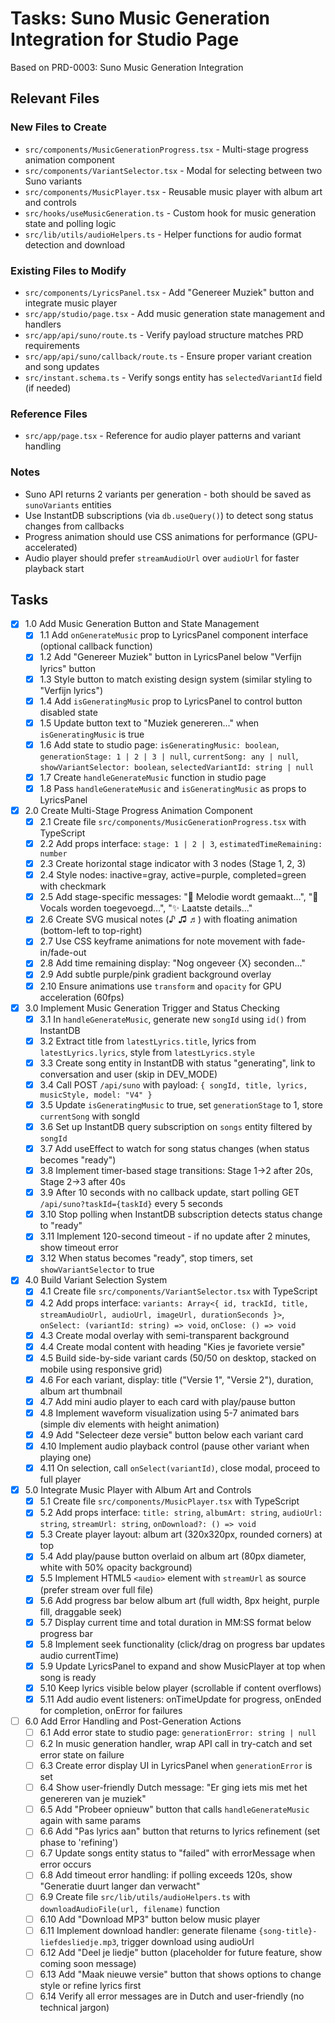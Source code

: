 # Tasks: Suno Music Generation Integration for Studio Page

Based on PRD-0003: Suno Music Generation Integration

## Relevant Files

### New Files to Create
- `src/components/MusicGenerationProgress.tsx` - Multi-stage progress animation component
- `src/components/VariantSelector.tsx` - Modal for selecting between two Suno variants
- `src/components/MusicPlayer.tsx` - Reusable music player with album art and controls
- `src/hooks/useMusicGeneration.ts` - Custom hook for music generation state and polling logic
- `src/lib/utils/audioHelpers.ts` - Helper functions for audio format detection and download

### Existing Files to Modify
- `src/components/LyricsPanel.tsx` - Add "Genereer Muziek" button and integrate music player
- `src/app/studio/page.tsx` - Add music generation state management and handlers
- `src/app/api/suno/route.ts` - Verify payload structure matches PRD requirements
- `src/app/api/suno/callback/route.ts` - Ensure proper variant creation and song updates
- `src/instant.schema.ts` - Verify songs entity has `selectedVariantId` field (if needed)

### Reference Files
- `src/app/page.tsx` - Reference for audio player patterns and variant handling

### Notes
- Suno API returns 2 variants per generation - both should be saved as `sunoVariants` entities
- Use InstantDB subscriptions (via `db.useQuery()`) to detect song status changes from callbacks
- Progress animation should use CSS animations for performance (GPU-accelerated)
- Audio player should prefer `streamAudioUrl` over `audioUrl` for faster playback start

## Tasks

- [x] 1.0 Add Music Generation Button and State Management
  - [x] 1.1 Add `onGenerateMusic` prop to LyricsPanel component interface (optional callback function)
  - [x] 1.2 Add "Genereer Muziek" button in LyricsPanel below "Verfijn lyrics" button
  - [x] 1.3 Style button to match existing design system (similar styling to "Verfijn lyrics")
  - [x] 1.4 Add `isGeneratingMusic` prop to LyricsPanel to control button disabled state
  - [x] 1.5 Update button text to "Muziek genereren..." when `isGeneratingMusic` is true
  - [x] 1.6 Add state to studio page: `isGeneratingMusic: boolean`, `generationStage: 1 | 2 | 3 | null`, `currentSong: any | null`, `showVariantSelector: boolean`, `selectedVariantId: string | null`
  - [x] 1.7 Create `handleGenerateMusic` function in studio page
  - [x] 1.8 Pass `handleGenerateMusic` and `isGeneratingMusic` as props to LyricsPanel

- [x] 2.0 Create Multi-Stage Progress Animation Component
  - [x] 2.1 Create file `src/components/MusicGenerationProgress.tsx` with TypeScript
  - [x] 2.2 Add props interface: `stage: 1 | 2 | 3`, `estimatedTimeRemaining: number`
  - [x] 2.3 Create horizontal stage indicator with 3 nodes (Stage 1, 2, 3)
  - [x] 2.4 Style nodes: inactive=gray, active=purple, completed=green with checkmark
  - [x] 2.5 Add stage-specific messages: "🎵 Melodie wordt gemaakt...", "🎤 Vocals worden toegevoegd...", "✨ Laatste details..."
  - [x] 2.6 Create SVG musical notes (♪ ♫ ♬) with floating animation (bottom-left to top-right)
  - [x] 2.7 Use CSS keyframe animations for note movement with fade-in/fade-out
  - [x] 2.8 Add time remaining display: "Nog ongeveer {X} seconden..."
  - [x] 2.9 Add subtle purple/pink gradient background overlay
  - [x] 2.10 Ensure animations use `transform` and `opacity` for GPU acceleration (60fps)

- [x] 3.0 Implement Music Generation Trigger and Status Checking
  - [x] 3.1 In `handleGenerateMusic`, generate new `songId` using `id()` from InstantDB
  - [x] 3.2 Extract title from `latestLyrics.title`, lyrics from `latestLyrics.lyrics`, style from `latestLyrics.style`
  - [x] 3.3 Create song entity in InstantDB with status "generating", link to conversation and user (skip in DEV_MODE)
  - [x] 3.4 Call POST `/api/suno` with payload: `{ songId, title, lyrics, musicStyle, model: "V4" }`
  - [x] 3.5 Update `isGeneratingMusic` to true, set `generationStage` to 1, store `currentSong` with songId
  - [x] 3.6 Set up InstantDB query subscription on `songs` entity filtered by `songId`
  - [x] 3.7 Add useEffect to watch for song status changes (when status becomes "ready")
  - [x] 3.8 Implement timer-based stage transitions: Stage 1→2 after 20s, Stage 2→3 after 40s
  - [x] 3.9 After 10 seconds with no callback update, start polling GET `/api/suno?taskId={taskId}` every 5 seconds
  - [x] 3.10 Stop polling when InstantDB subscription detects status change to "ready"
  - [x] 3.11 Implement 120-second timeout - if no update after 2 minutes, show timeout error
  - [x] 3.12 When status becomes "ready", stop timers, set `showVariantSelector` to true

- [x] 4.0 Build Variant Selection System
  - [x] 4.1 Create file `src/components/VariantSelector.tsx` with TypeScript
  - [x] 4.2 Add props interface: `variants: Array<{ id, trackId, title, streamAudioUrl, audioUrl, imageUrl, durationSeconds }>`, `onSelect: (variantId: string) => void`, `onClose: () => void`
  - [x] 4.3 Create modal overlay with semi-transparent background
  - [x] 4.4 Create modal content with heading "Kies je favoriete versie"
  - [x] 4.5 Build side-by-side variant cards (50/50 on desktop, stacked on mobile using responsive grid)
  - [x] 4.6 For each variant, display: title ("Versie 1", "Versie 2"), duration, album art thumbnail
  - [x] 4.7 Add mini audio player to each card with play/pause button
  - [x] 4.8 Implement waveform visualization using 5-7 animated bars (simple div elements with height animation)
  - [x] 4.9 Add "Selecteer deze versie" button below each variant card
  - [x] 4.10 Implement audio playback control (pause other variant when playing one)
  - [x] 4.11 On selection, call `onSelect(variantId)`, close modal, proceed to full player

- [x] 5.0 Integrate Music Player with Album Art and Controls
  - [x] 5.1 Create file `src/components/MusicPlayer.tsx` with TypeScript
  - [x] 5.2 Add props interface: `title: string`, `albumArt: string`, `audioUrl: string`, `streamUrl: string`, `onDownload?: () => void`
  - [x] 5.3 Create player layout: album art (320x320px, rounded corners) at top
  - [x] 5.4 Add play/pause button overlaid on album art (80px diameter, white with 50% opacity background)
  - [x] 5.5 Implement HTML5 `<audio>` element with `streamUrl` as source (prefer stream over full file)
  - [x] 5.6 Add progress bar below album art (full width, 8px height, purple fill, draggable seek)
  - [x] 5.7 Display current time and total duration in MM:SS format below progress bar
  - [x] 5.8 Implement seek functionality (click/drag on progress bar updates audio currentTime)
  - [x] 5.9 Update LyricsPanel to expand and show MusicPlayer at top when song is ready
  - [x] 5.10 Keep lyrics visible below player (scrollable if content overflows)
  - [x] 5.11 Add audio event listeners: onTimeUpdate for progress, onEnded for completion, onError for failures

- [ ] 6.0 Add Error Handling and Post-Generation Actions
  - [ ] 6.1 Add error state to studio page: `generationError: string | null`
  - [ ] 6.2 In music generation handler, wrap API call in try-catch and set error state on failure
  - [ ] 6.3 Create error display UI in LyricsPanel when `generationError` is set
  - [ ] 6.4 Show user-friendly Dutch message: "Er ging iets mis met het genereren van je muziek"
  - [ ] 6.5 Add "Probeer opnieuw" button that calls `handleGenerateMusic` again with same params
  - [ ] 6.6 Add "Pas lyrics aan" button that returns to lyrics refinement (set phase to 'refining')
  - [ ] 6.7 Update songs entity status to "failed" with errorMessage when error occurs
  - [ ] 6.8 Add timeout error handling: if polling exceeds 120s, show "Generatie duurt langer dan verwacht"
  - [ ] 6.9 Create file `src/lib/utils/audioHelpers.ts` with `downloadAudioFile(url, filename)` function
  - [ ] 6.10 Add "Download MP3" button below music player
  - [ ] 6.11 Implement download handler: generate filename `{song-title}-liefdesliedje.mp3`, trigger download using audioUrl
  - [ ] 6.12 Add "Deel je liedje" button (placeholder for future feature, show coming soon message)
  - [ ] 6.13 Add "Maak nieuwe versie" button that shows options to change style or refine lyrics first
  - [ ] 6.14 Verify all error messages are in Dutch and user-friendly (no technical jargon)
